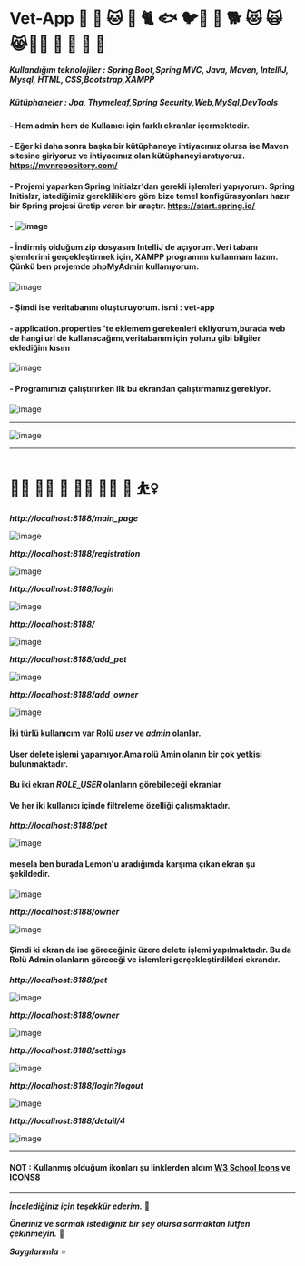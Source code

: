 # Vet-App  🐇 🐩 🐱 🐶 🐈  🐟 🐦🦮 🐠 🐕 :heart_eyes_cat:  🙀 😹🐕‍🦺 🐰 🐾 🦜 🐢 

##### Kullandığım teknolojiler : Spring Boot,Spring MVC, Java, Maven, IntelliJ, Mysql, HTML, CSS,Bootstrap,XAMPP
##### Kütüphaneler : Jpa, Thymeleaf,Spring Security,Web,MySql,DevTools

#### - Hem admin hem de Kullanıcı için farklı ekranlar içermektedir.

#### - Eğer ki daha sonra başka bir kütüphaneye ihtiyacımız olursa ise Maven sitesine giriyoruz ve ihtiyacımız olan kütüphaneyi aratıyoruz. https://mvnrepository.com/
#### - Projemi yaparken Spring Initialzr'dan gerekli işlemleri yapıyorum. Spring Initialzr, istediğimiz gerekliliklere göre bize temel konfigürasyonları hazır bir Spring projesi üretip veren bir araçtır.  https://start.spring.io/
#### - ![image](https://user-images.githubusercontent.com/61595808/193000652-8f500b31-0004-4035-90cb-ae0e33f1e7f3.png)

#### - İndirmiş olduğum zip dosyasını IntelliJ de açıyorum.Veri tabanı şlemlerimi gerçekleştirmek için, XAMPP programını kullanmam lazım. Çünkü ben projemde phpMyAdmin kullanıyorum.

![image](https://user-images.githubusercontent.com/61595808/193001399-d0ebebb1-985c-422a-b88f-d72e65bffb9c.png)

#### - Şimdi ise veritabanını oluşturuyorum.  ismi : vet-app
#### - application.properties 'te eklemem gerekenleri ekliyorum,burada web de hangi url de kullanacağımı,veritabanım için yolunu gibi bilgiler eklediğim kısım 
![image](https://user-images.githubusercontent.com/61595808/193003476-7c184009-0d3f-4dee-8bc5-75397ca29ab2.png)

#### - Programımızı çalıştırırken ilk bu ekrandan çalıştırmamız gerekiyor.
![image](https://user-images.githubusercontent.com/61595808/193004965-c250e8ef-13a5-4921-a8cb-8c74d8a3ce97.png)

----------------------

![image](https://user-images.githubusercontent.com/61595808/194703387-f7b6886d-d4eb-405c-b9ff-9bd168dad8eb.png)


----------------------


# 🦸‍♀️  👩‍💻 💁 👩‍💼 🚶‍♀️ 💃 ⛹️‍♀️

***http://localhost:8188/main_page***

![image](https://user-images.githubusercontent.com/61595808/194673378-945f2ea8-a4ab-48fb-ae27-19eb60f9b3f5.png)

***http://localhost:8188/registration***

![image](https://user-images.githubusercontent.com/61595808/194673482-4508f67f-de06-4454-8382-4398d321c18c.png)

***http://localhost:8188/login***

![image](https://user-images.githubusercontent.com/61595808/194673498-c128f35e-2ec0-44e9-9ec5-340faea1c74f.png)


***http://localhost:8188/***

![image](https://user-images.githubusercontent.com/61595808/194673703-6355d6b4-df89-45cb-8e83-4b4028fd0fba.png)


***http://localhost:8188/add_pet***

![image](https://user-images.githubusercontent.com/61595808/194673724-608a2b2f-4a36-4539-9ab3-87837c043930.png)

***http://localhost:8188/add_owner***

![image](https://user-images.githubusercontent.com/61595808/194673745-1b5fad10-addf-4005-ada7-45f6d865b7d5.png)


#### İki türlü kullanıcım var Rolü ***user*** ve ***admin*** olanlar.

#### User delete işlemi yapamıyor.Ama rolü Amin olanın bir çok yetkisi bulunmaktadır.

#### Bu iki ekran ***ROLE_USER*** olanların görebileceği ekranlar

#### Ve her iki kullanıcı içinde filtreleme özelliği çalışmaktadır.

***http://localhost:8188/pet***

![image](https://user-images.githubusercontent.com/61595808/194673799-f200451a-308e-4146-96f6-ae493bf54081.png)
 
 #### mesela ben burada Lemon'u aradığımda karşıma çıkan ekran şu şekildedir.
 
 ![image](https://user-images.githubusercontent.com/61595808/194673879-d1cef314-5852-4bd2-bad5-618c8e70e411.png)

***http://localhost:8188/owner***

![image](https://user-images.githubusercontent.com/61595808/194673916-b570f27b-8cef-47b4-b8b9-bf17f771ce84.png)

#### Şimdi ki ekran da ise göreceğiniz üzere delete işlemi yapılmaktadır. Bu da Rolü Admin olanların göreceği ve işlemleri gerçekleştirdikleri ekrandır.

***http://localhost:8188/pet***

![image](https://user-images.githubusercontent.com/61595808/194674094-1ef4ef32-c91a-4af1-91f2-82ba9743259b.png)

***http://localhost:8188/owner***

![image](https://user-images.githubusercontent.com/61595808/194674102-b014824f-9c61-4c90-9026-407b944f4d11.png)

***http://localhost:8188/settings***

![image](https://user-images.githubusercontent.com/61595808/194674122-ab545450-8079-4271-80b5-82cb8ea16449.png)

***http://localhost:8188/login?logout***

![image](https://user-images.githubusercontent.com/61595808/194675040-4936a102-ac26-44f1-a313-3e60dd53bb82.png)

***http://localhost:8188/detail/4***

![image](https://user-images.githubusercontent.com/61595808/194714015-b3649fd0-e9e2-4bae-8886-9ab7528312cf.png)


--------------------
#### NOT : Kullanmış olduğum ikonları şu linklerden aldım  <a href="https://www.w3schools.com/icons/">W3 School Icons</a> ve <a href="https://icons8.com/">ICONS8</a>

----------------

***İncelediğiniz için teşekkür ederim.*** 💜

***Öneriniz ve sormak istediğiniz bir şey olursa sormaktan lütfen çekinmeyin.*** 💁

***Saygılarımla*** ⭐
